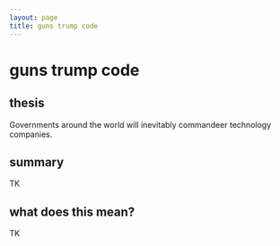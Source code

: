 ```yaml
---
layout: page
title: guns trump code
---
```


<h1 id="html">guns trump code</h1>

<h2 id="html">thesis</h2>

Governments around the world will inevitably commandeer technology companies.

<h2 id="html">summary</h2>

TK

<h2 id="html">what does this mean?</h2>

TK


